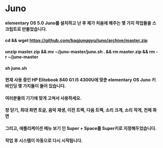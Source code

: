 # Juno
#### elementary OS 5.0 Juno를 설치하고 난 후 제가 처음에 해주는 몇 가지 작업들을 스크립트로 만들었습니다.
#### cd && wget https://github.com/bagjunggyu/juno/archive/master.zip
#### unzip master.zip && mv ~/juno-master/juno.sh . && rm master.zip && rm -r ~/juno-master
#### sh juno.sh
####
#### 현재 사용 중인 HP Elitebook 840 G1 i5 4300U에 맞춘 elementary OS Juno 키 바인딩 몇 가지들이 들어 있습니다.
#### 여러분들의 기기에 맞게 고쳐서 사용하세요.
#### 창 닫기, 최대 화면 토글, 음악 재생, 이전 트랙, 다음 트랙, 소리 크게, 소리 작게, 전체 화면
#### 그리고, 애플리케이션 메뉴 보기 인 Super + Space를 Super키로 지정해두었습니다.
#### 작업 후 시스템이 자동으로 다시 시작됩니다.
